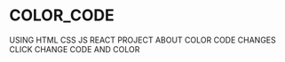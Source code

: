 # COLOR_CODE

USING HTML CSS JS REACT 
PROJECT ABOUT COLOR CODE CHANGES CLICK CHANGE CODE AND COLOR
